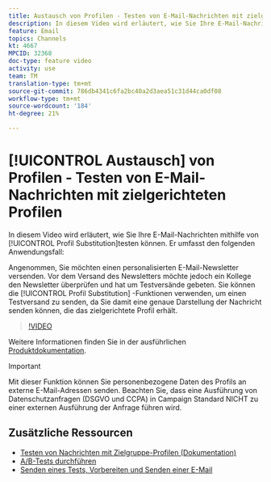 ```yaml
---
title: Austausch von Profilen - Testen von E-Mail-Nachrichten mit zielgerichteten Profilen
description: In diesem Video wird erläutert, wie Sie Ihre E-Mail-Nachrichten mit der Funktion zum Ersetzen von Profilen testen können.
feature: Email
topics: Channels
kt: 4667
MPCID: 32368
doc-type: feature video
activity: use
team: TM
translation-type: tm+mt
source-git-commit: 786db4341c6fa2bc40a2d3aea51c31d44ca0df08
workflow-type: tm+mt
source-wordcount: '184'
ht-degree: 21%

---
```



# [!UICONTROL Austausch] von Profilen - Testen von E-Mail-Nachrichten mit zielgerichteten Profilen

In diesem Video wird erläutert, wie Sie Ihre E-Mail-Nachrichten mithilfe von [!UICONTROL Profil Substitution]testen können. Er umfasst den folgenden Anwendungsfall:

Angenommen, Sie möchten einen personalisierten E-Mail-Newsletter versenden. Vor dem Versand des Newsletters möchte jedoch ein Kollege den Newsletter überprüfen und hat um Testversände gebeten. Sie können die [!UICONTROL Profil Substitution] -Funktionen verwenden, um einen Testversand zu senden, da Sie damit eine genaue Darstellung der Nachricht senden können, die das zielgerichtete Profil erhält.

>[!VIDEO](https://video.tv.adobe.com/v/32368?quality=12)

Weitere Informationen finden Sie in der ausführlichen [Produktdokumentation](https://docs.adobe.com/content/help/en/campaign-standard/using/testing-and-sending/preparing-and-testing-messages/testing-messages-using-target.html).

>[!IMPORTANT]
>
>Mit dieser Funktion können Sie personenbezogene Daten des Profils an externe E-Mail-Adressen senden. Beachten Sie, dass eine Ausführung von Datenschutzanfragen (DSGVO und CCPA) in Campaign Standard NICHT zu einer externen Ausführung der Anfrage führen wird.

## Zusätzliche Ressourcen

* [Testen von Nachrichten mit Zielgruppe-Profilen (Dokumentation)](https://docs.adobe.com/content/help/en/campaign-standard/using/testing-and-sending/preparing-and-testing-messages/testing-messages-using-target.html)
* [A/B-Tests durchführen](/help/communication-channels/email/a-b-testing.md)
* [Senden eines Tests, Vorbereiten und Senden einer E-Mail](/help/communication-channels/email/sending-test-preparing-sending-email.md)
